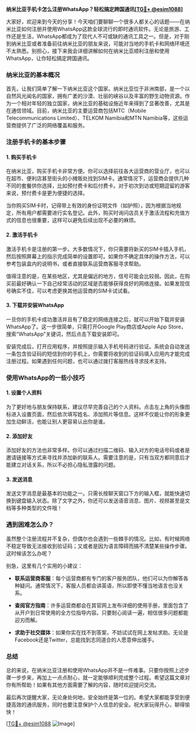 **纳米比亚手机卡怎么注册WhatsApp？轻松搞定跨国通讯[[TG💪+ @esim1088](https://t.me/s/esim1088)]**

大家好，欢迎来到今天的分享！今天咱们要聊聊一个很多人都关心的话题——在纳米比亚如何注册并使用WhatsApp这款全球流行的即时通讯软件。无论是旅游、工作还是生活，WhatsApp都成为了现代人不可或缺的通讯工具之一。但是，对于刚到纳米比亚或者准备前往纳米比亚的朋友来说，可能对当地的手机卡和网络环境还不太熟悉。别担心，接下来我会详细讲解如何在纳米比亚顺利注册和使用WhatsApp，让你轻松搞定跨国通讯。

### 纳米比亚的基本概况

首先，让我们简单了解一下纳米比亚这个国家。纳米比亚位于非洲南部，是一个以自然风光闻名的国家，拥有广袤的沙漠、壮丽的峡谷以及丰富的野生动物资源。作为一个相对年轻的独立国家，纳米比亚的基础设施近年来得到了显著改善，尤其是在通信领域。目前，纳米比亚的主要运营商包括MTC（Mobile Telecommunications Limited）、TELKOM Namibia和MTN Namibia等，这些运营商提供了广泛的网络覆盖和服务。

### 注册手机卡的基本步骤

#### 1. 购买手机卡

在纳米比亚，购买手机卡非常方便。你可以选择前往各大运营商的营业厅，也可以在超市、便利店甚至街头的小摊贩处找到SIM卡。通常情况下，运营商会提供几种不同的套餐供你选择，比如预付费卡和后付费卡。对于初次到访或短期逗留的游客来说，预付费卡是更为便捷的选择。

当你购买SIM卡时，记得带上有效的身份证明文件（如护照），因为根据当地规定，所有用户都需要进行实名登记。此外，购买时询问店员关于激活流程和充值方式的信息也很重要，这样可以避免后续出现不必要的麻烦。

#### 2. 激活手机卡

激活手机卡是注册的第一步。大多数情况下，你只需要将新买的SIM卡插入手机，然后按照屏幕上的指示完成简单的设置即可。如果你不确定具体的操作方法，可以参考包装盒内的说明书，或者直接联系运营商客服寻求帮助。

值得注意的是，在某些地区，尤其是偏远的地方，信号可能会比较弱。因此，在购买前最好确认一下自己经常活动的区域是否能够获得良好的网络连接。如果发现信号确实不佳，可以考虑更换其他运营商的SIM卡试试看。

#### 3. 下载并安装WhatsApp

一旦你的手机卡成功激活并且有了稳定的网络连接之后，就可以开始下载并安装WhatsApp了。这一步很简单，只需打开Google Play商店或Apple App Store，搜索“WhatsApp”关键词，然后点击下载安装即可。

安装完成后，打开应用程序，并按照提示输入手机号码进行验证。系统会自动发送一条包含验证码的短信到你的手机上，你需要将收到的验证码填入应用内才能完成注册过程。如果遇到任何问题，也可以通过拨打客服热线寻求技术支持。

### 使用WhatsApp的一些小技巧

#### 1. 设置个人资料

为了更好地与朋友保持联系，建议尽早完善自己的个人资料。点击左上角的头像图标进入设置页面，然后依次填写姓名、添加照片等信息。这样不仅能让你的形象更加生动鲜活，也能让别人更容易认出你是谁。

#### 2. 添加好友

添加好友的方法也非常多样。你可以通过扫描二维码、输入对方的电话号码或者是邀请链接等方式来寻找并添加新的联系人。需要注意的是，只有当双方都同意后才能建立对话关系，所以不必担心隐私泄露的问题。

#### 3. 发送消息

发送文字消息是最基本的功能之一。只需长按聊天窗口下方的输入框，就能快速切换到键盘输入状态。除了文字之外，你还可以发送语音消息、图片、视频甚至是文档等多种类型的文件哦！

### 遇到困难怎么办？

虽然整个注册流程并不复杂，但偶尔也会遇到一些棘手的情况。比如，有时候网络不稳定导致无法接收到验证码；又或者是因为语言障碍而搞不清楚某些操作步骤。这时候该怎么办呢？

别急，这里有几个实用的小建议：

- **联系运营商客服**：每个运营商都有专门的客户服务团队，他们可以为你解答各种疑问。通常情况下，客服人员都会讲英语，所以即使不懂当地语言也没关系。
  
- **查阅官方指南**：许多运营商都会在其官网上发布详细的使用手册，里面包含了从开户到日常使用的全方位指导内容。只要耐心阅读一遍，相信很多问题都能迎刃而解。

- **求助于社交媒体**：如果你实在找不到答案，不妨试试在网上发帖求助。无论是Facebook还是Twitter，总能找到志同道合的人愿意伸出援手。

### 总结

总的来说，在纳米比亚注册和使用WhatsApp并不是一件难事。只要你按照上述步骤一步步来，再加上一点点耐心，就一定能够顺利完成整个过程。希望这篇文章对你有所帮助！如果有其他方面需要了解的内容，随时欢迎提问交流。

最后再次提醒大家，无论身处何地，安全始终是第一位的。希望大家都能享受到便捷高效的通讯服务，同时也要注意保护个人信息的安全。祝大家玩得开心，聊得愉快！

[[TG💪+ @esim1088](https://t.me/s/esim1088) ![Image](https://i.postimg.cc/4NQfJmqS/Snipaste-2025-05-13-00-14-12.png)]